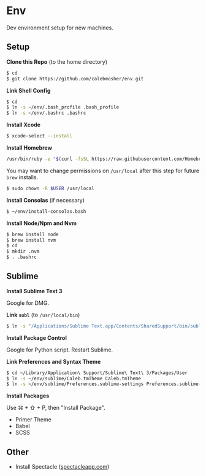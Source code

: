 # Env

Dev environment setup for new machines.

## Setup

**Clone this Repo** (to the home directory)

```bash
$ cd
$ git clone https://github.com/calebmosher/env.git
```

**Link Shell Config**

```bash
$ cd
$ ln -s ~/env/.bash_profile .bash_profile
$ ln -s ~/env/.bashrc .bashrc
```

**Install Xcode**

```bash
$ xcode-select --install
```

**Install Homebrew**

```bash
/usr/bin/ruby -e "$(curl -fsSL https://raw.githubusercontent.com/Homebrew/install/master/install)"
```

You may want to change permissions on `/usr/local` after this step for future `brew` installs.

```bash
$ sudo chown -R $USER /usr/local
```

**Install Consolas** (if necessary)

```bash
$ ~/env/install-consolas.bash
```

**Install Node/Npm and Nvm**

```bash
$ brew install node
$ brew install nvm
$ cd
$ mkdir .nvm
$ . .bashrc
```

## Sublime

**Install Sublime Text 3**

Google for DMG.

**Link `subl`** (to `/usr/local/bin`)

```bash
$ ln -s "/Applications/Sublime Text.app/Contents/SharedSupport/bin/subl" /usr/local/bin/subl
```

**Install Package Control**

Google for Python script. Restart Sublime.

**Link Preferences and Syntax Theme**

```bash
$ cd ~/Library/Application\ Support/Sublime\ Text\ 3/Packages/User
$ ln -s ~/env/sublime/Caleb.tmTheme Caleb.tmTheme
$ ln -s ~/env/sublime/Preferences.sublime-settings Preferences.sublime-settings
```

**Install Packages**

Use ⌘ + ⇧ + P, then "Install Package".

* Primer Theme
* Babel
* SCSS

## Other

* Install Spectacle ([spectacleapp.com](http://spectacleapp.com))

